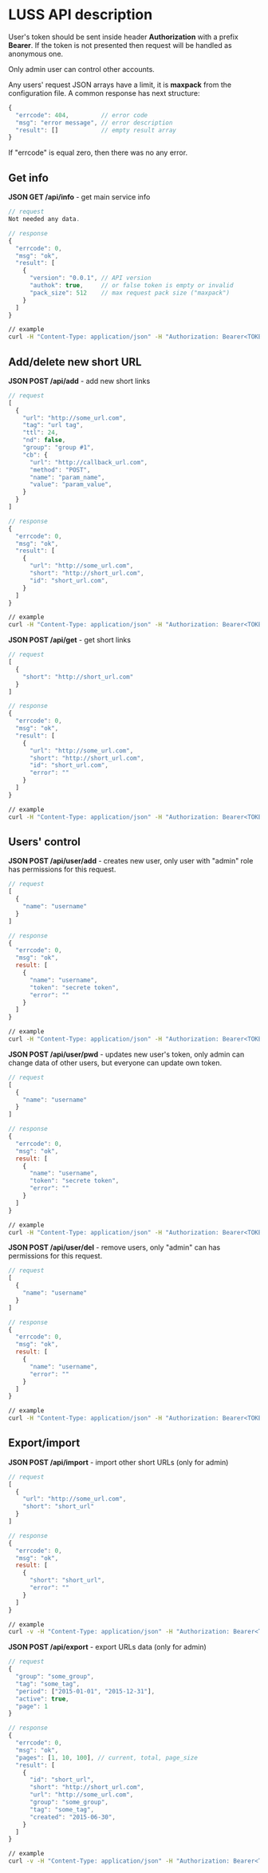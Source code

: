 # LUSS API description

User's token should be sent inside header **Authorization** with a prefix **Bearer**. If the token is not presented then request will be handled as anonymous one.

Only admin user can control other accounts.

Any users' request JSON arrays have a limit, it is **maxpack** from the configuration file. A common response has next structure:


```js
{
  "errcode": 404,         // error code
  "msg": "error message", // error description
  "result": []            // empty result array
}
```

If "errcode" is equal zero, then there was no any error.


## Get info

**JSON GET /api/info** - get main service info

```js
// request
Not needed any data.

// response
{
  "errcode": 0,
  "msg": "ok",
  "result": [
    {
      "version": "0.0.1", // API version
      "authok": true,     // or false token is empty or invalid
      "pack_size": 512    // max request pack size ("maxpack")
    }
  ]
}
```

```sh
// example
curl -H "Content-Type: application/json" -H "Authorization: Bearer<TOKEN>" http://<CUSTOM_DOMAIN>/api/info
```

## Add/delete new short URL

**JSON POST /api/add** - add new short links

```js
// request
[
  {
    "url": "http://some_url.com",
    "tag": "url tag",
    "ttl": 24,
    "nd": false,
    "group": "group #1",
    "cb": {
      "url": "http://callback_url.com",
      "method": "POST",
      "name": "param_name",
      "value": "param_value",
    }
  }
]

// response
{
  "errcode": 0,
  "msg": "ok",
  "result": [
    {
      "url": "http://some_url.com",
      "short": "http://short_url.com",
      "id": "short_url.com",
    }
  ]
}
```

```sh
// example
curl -H "Content-Type: application/json" -H "Authorization: Bearer<TOKEN>" -X POST --data '[{"url": "http://domain", "tag": "", "group": "", "ttl": null, "nd": false, "cb": {"url": "", "method": "", "name": "", "value": ""}}]' http://<CUSTOM_DOMAIN>/api/add
```

**JSON POST /api/get** - get short links

```js
// request
[
  {
    "short": "http://short_url.com"
  }
]

// response
{
  "errcode": 0,
  "msg": "ok",
  "result": [
    {
      "url": "http://some_url.com",
      "short": "http://short_url.com",
      "id": "short_url.com",
      "error": ""
    }
  ]
}
```

```sh
// example
curl -H "Content-Type: application/json" -H "Authorization: Bearer<TOKEN>" -X POST --data '[{"short": "http://<CUSTOM_DOMAIN>/Pr"}, {"short": "http://<CUSTOM_DOMAIN>/Hw"}]' http://<CUSTOM_DOMAIN>/api/get
```

## Users' control


**JSON POST /api/user/add** - creates new user, only user with "admin" role has permissions for this request.

```js
// request
[
  {
    "name": "username"
  }
]

// response
{
  "errcode": 0,
  "msg": "ok",
  result: [
    {
      "name": "username",
      "token": "secrete token",
      "error": ""
    }
  ]
}
```

```sh
// example
curl -H "Content-Type: application/json" -H "Authorization: Bearer<TOKEN>" -X POST --data '[{"name": "user1"}, {"name": "user2"}]' http://<CUSTOM_DOMAIN>/api/user/add
```

**JSON POST /api/user/pwd** - updates new user's token, only admin can change data of other users, but everyone can update own token.

```js
// request
[
  {
    "name": "username"
  }
]

// response
{
  "errcode": 0,
  "msg": "ok",
  result: [
    {
      "name": "username",
      "token": "secrete token",
      "error": ""
    }
  ]
}
```

```sh
// example
curl -H "Content-Type: application/json" -H "Authorization: Bearer<TOKEN>" -X POST --data '[{"name": "user1"}, {"name": "user2"}]' http://<CUSTOM_DOMAIN>/api/user/pwd
```

**JSON POST /api/user/del** - remove users, only "admin" can has permissions for this request.

```js
// request
[
  {
    "name": "username"
  }
]

// response
{
  "errcode": 0,
  "msg": "ok",
  result: [
    {
      "name": "username",
      "error": ""
    }
  ]
}
```

```sh
// example
curl -H "Content-Type: application/json" -H "Authorization: Bearer<TOKEN>" -X POST --data '[{"name": "user1"}, {"name": "user2"}]' http://<CUSTOM_DOMAIN>/api/user/del
```

## Export/import

**JSON POST /api/import** - import other short URLs (only for admin)

```js
// request
[
  {
    "url": "http://some_url.com",
    "short": "short_url"
  }
]

// response
{
  "errcode": 0,
  "msg": "ok",
  result: [
    {
      "short": "short_url",
      "error": ""
    }
  ]
}

```

```sh
// example
curl -v -H "Content-Type: application/json" -H "Authorization: Bearer<TOKEN>" -X POST --data '[{"url": "http://some_url.com", "short": "ab"}]' http://<CUSTOM_DOMAIN>/api/import

```

**JSON POST /api/export** - export URLs data (only for admin)

```js
// request
{
  "group": "some_group",
  "tag": "some_tag",
  "period": ["2015-01-01", "2015-12-31"],
  "active": true,
  "page": 1
}

// response
{
  "errcode": 0,
  "msg": "ok",
  "pages": [1, 10, 100], // current, total, page_size
  "result": [
    {
      "id": "short_url",
      "short": "http://short_url.com",
      "url": "http://some_url.com",
      "group": "some_group",
      "tag": "some_tag",
      "created": "2015-06-30",
    }
  ]
}

```

```sh
// example
curl -v -H "Content-Type: application/json" -H "Authorization: Bearer<TOKEN>" -X POST --data '[{"group": "", "tag": "", "period": ["2015-01-01", ""], "active": true}]' http://<CUSTOM_DOMAIN>/api/export

```